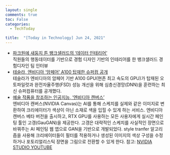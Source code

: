 ```yaml
---
layout: single
comments: true
toc: False
categories:
  - TechToday

title:  "[Today in Technology] Jun 24, 2021"
---
```

- [파크원에 새둥지 튼 뱅크샐러드의 ‘데이터 인테리어’](https://byline.network/2021/02/25-127/)    
  직원들의 행동데이터를 기반으로 경험 디자인 기반의 인테리어를 한 뱅크샐러드 경험디자인 팀 인터뷰
- [테슬라, 엔비디아 ‘암페어’ A100 탑재한 슈퍼컴 공개](http://www.aitimes.com/news/articleView.html?idxno=139192)   
  테슬라가 엔비디아의 암페어 기반 A100 GPU(현존 최고 속도의 GPU)가 탑재된 오토파일럿과 완전자율주행(FSD) 성능 개선을 위해 심층신경망(DNN)을 훈련하는 최신 슈퍼컴퓨터를 공개했다.
- [예술 작품을 창조하는 인공지능, ‘엔비디아 캔버스’](http://www.aitimes.kr/news/articleView.html?idxno=21450)   
  엔비디아 캔버스(NVIDIA Canvas)는 AI를 통해 스케치를 실제와 같은 이미지로 변환하여 크리에이터가 색상이 아닌 소재로 색을 입힐 수 있게 하는 서비스. 엔비디아 캔버스 베타 버전을 출시하고, RTX GPU를 사용하는 모든 사용자에게 실시간 페인팅 툴인 고갱(GauGAN)을 제공한다. 고갱은 대략적인 스케치를 사실적인 장면으로 바꿔주는 AI 페인팅 웹 앱으로 GAN을 기반으로 개발되었다. style tranfer 알고리즘을 사용해 크리에이터들이 필터를 적용하거나 생성된 이미지의 색상 구성을 수정하거나 포토리얼리스틱 장면을 그림으로 전환할 수 있게 한다. 참고: [NVIDIA STUDIO YOUTUBE](https://www.youtube.com/watch?v=mlZYRwJ2oJg)
